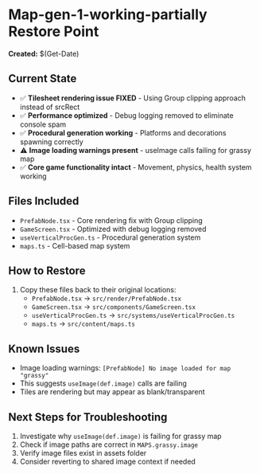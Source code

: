 # Map-gen-1-working-partially Restore Point

**Created:** $(Get-Date)

## Current State
- ✅ **Tilesheet rendering issue FIXED** - Using Group clipping approach instead of srcRect
- ✅ **Performance optimized** - Debug logging removed to eliminate console spam
- ✅ **Procedural generation working** - Platforms and decorations spawning correctly
- ⚠️ **Image loading warnings present** - useImage calls failing for grassy map
- ✅ **Core game functionality intact** - Movement, physics, health system working

## Files Included
- `PrefabNode.tsx` - Core rendering fix with Group clipping
- `GameScreen.tsx` - Optimized with debug logging removed
- `useVerticalProcGen.ts` - Procedural generation system
- `maps.ts` - Cell-based map system

## How to Restore
1. Copy these files back to their original locations:
   - `PrefabNode.tsx` → `src/render/PrefabNode.tsx`
   - `GameScreen.tsx` → `src/components/GameScreen.tsx`
   - `useVerticalProcGen.ts` → `src/systems/useVerticalProcGen.ts`
   - `maps.ts` → `src/content/maps.ts`

## Known Issues
- Image loading warnings: `[PrefabNode] No image loaded for map "grassy"`
- This suggests `useImage(def.image)` calls are failing
- Tiles are rendering but may appear as blank/transparent

## Next Steps for Troubleshooting
1. Investigate why `useImage(def.image)` is failing for grassy map
2. Check if image paths are correct in `MAPS.grassy.image`
3. Verify image files exist in assets folder
4. Consider reverting to shared image context if needed

